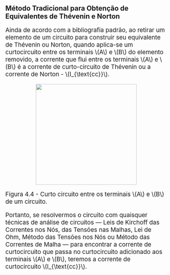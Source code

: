 <style scoped>
    p {
        font-size: 14pt;
    }
    figcaption {
        font-size: 10pt;
    }
    figure {
        margin-left: auto;
        margin-right: auto;
    }
    img {
        display: block;
        margin-left: auto;
        margin-right: auto;
        width: 315px;
    }
</style>

<!-- _class: lead -->
## Método Tradicional para Obtenção de Equivalentes de Thévenin e Norton

Ainda de acordo com a bibliografia padrão, ao retirar um elemento de um circuito para construir seu equivalente de Thévenin ou Norton, quando aplica-se um curtocircuito entre os terminais \\(A\\) e \\(B\\) do elemento removido, a corrente que flui entre os terminais \\(A\\) e \\(B\\) é a corrente de curto-circuito de Thévenin ou a corrente de Norton - \\(I_{\text{cc}}\\).

<figure>

<!-- _class: transparent -->
![](https://i.imgur.com/tUwi83Q.png)

<figcaption>

Figura 4.4 - Curto circuito entre os terminais \\(A\\) e \\(B\\) de um circuito.

</figcaption>

</figure>

Portanto, se resolvermos o circuito com quaisquer técnicas de análise de circuitos — Leis de Kirchoff das Correntes nos Nós, das Tensões nas Malhas, Lei de Ohm, Método das Tensões nos Nós ou Método das Correntes de Malha — para encontrar a corrente de curtocircuito que passa no curtocircuito adicionado aos terminais \\(A\\) e \\(B\\), teremos a corrente de curtocircuito \\(I_{\text{cc}}\\).
